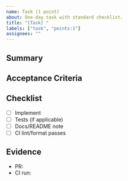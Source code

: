 ```yaml
---
name: Task (1 point)
about: One-day task with standard checklist.
title: "[Task] "
labels: ["task", "points:1"]
assignees: ""
---
```


## Summary
<!-- What needs to be done? Keep it to a single day of work. -->

## Acceptance Criteria
<!-- Bullet the specific outcomes or behavior changes. -->

## Checklist
- [ ] Implement
- [ ] Tests (if applicable)
- [ ] Docs/README note
- [ ] CI lint/format passes

## Evidence
- PR: <!-- link -->
- CI run: <!-- link -->
